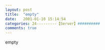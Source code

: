 ```yaml
---
layout: post
title:  "empty"
date:   2001-01-10 15:14:54
categories: 24---------【Server】##########
comments: true
---
```

empty
